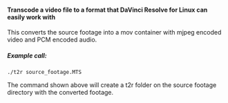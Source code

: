 #### Transcode a video file to a format that DaVinci Resolve for Linux can easily work with
This converts the source footage into a mov container with mjpeg encoded video and PCM encoded audio.

##### Example call:
```
./t2r source_footage.MTS
```
The command shown above will create a t2r folder on the source footage directory with the converted footage.
